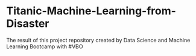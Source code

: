 # Titanic-Machine-Learning-from-Disaster
The result of this project repository created by Data Science and Machine Learning Bootcamp with #VBO
